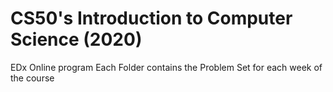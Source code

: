 # CS50's Introduction to Computer Science (2020)
EDx Online program
Each Folder contains the Problem Set for each week of the course
